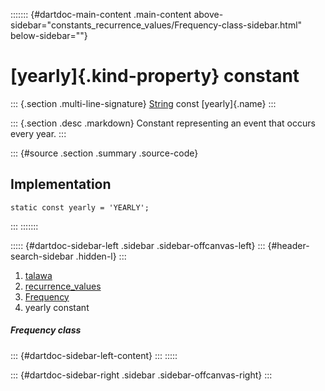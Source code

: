 ::::::: {#dartdoc-main-content .main-content above-sidebar="constants_recurrence_values/Frequency-class-sidebar.html" below-sidebar=""}
<div>

# [yearly]{.kind-property} constant

</div>

::: {.section .multi-line-signature}
[String](https://api.flutter.dev/flutter/dart-core/String-class.html)
const [yearly]{.name}
:::

::: {.section .desc .markdown}
Constant representing an event that occurs every year.
:::

::: {#source .section .summary .source-code}
## Implementation

``` language-dart
static const yearly = 'YEARLY';
```
:::
:::::::

::::: {#dartdoc-sidebar-left .sidebar .sidebar-offcanvas-left}
::: {#header-search-sidebar .hidden-l}
:::

1.  [talawa](../../index.html)
2.  [recurrence_values](../../constants_recurrence_values/)
3.  [Frequency](../../constants_recurrence_values/Frequency-class.html)
4.  yearly constant

##### Frequency class

::: {#dartdoc-sidebar-left-content}
:::
:::::

::: {#dartdoc-sidebar-right .sidebar .sidebar-offcanvas-right}
:::
